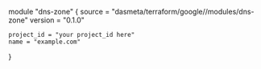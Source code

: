 module "dns-zone" {
    source = "dasmeta/terraform/google//modules/dns-zone"
    version = "0.1.0"

    project_id = "your project_id here"
    name = "example.com"
}